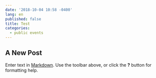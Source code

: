 ```yaml
---
date: '2018-10-04 10:58 -0400'
lang: en
published: false
title: Test
categories:
  - public events
---
```

## A New Post

Enter text in [Markdown](http://daringfireball.net/projects/markdown/). Use the toolbar above, or click the **?** button for formatting help.

